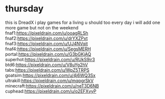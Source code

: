 # thursday
this is DreadX
i play games for a living u should too 
every day i will add one more game but not on the weekend
fnaf1:https://pixeldrain.com/u/ooagRLSh
fnaf2:https://pixeldrain.com/u/drYXZPxt
fnaf3:https://pixeldrain.com/u/UJ4NVqit
fnaf4:https://pixeldrain.com/u/SegsMERH
portal:https://pixeldrain.com/u/G3bGKjAQ
superhot:https://pixeldrain.com/u/RUkS9ir3
btd6:https://pixeldrain.com/u/V8uYg2hV
tabs:https://pixeldrain.com/u/WpZ5TRPS
goatsim:https://pixeldrain.com/u/4j6WQ3Sx
ultrakill:https://pixeldrain.com/u/mqpgrSkV
minecraft:https://pixeldrain.com/u/neT3D6NB
cuphead:https://pixeldrain.com/u/o2EFXvyP
